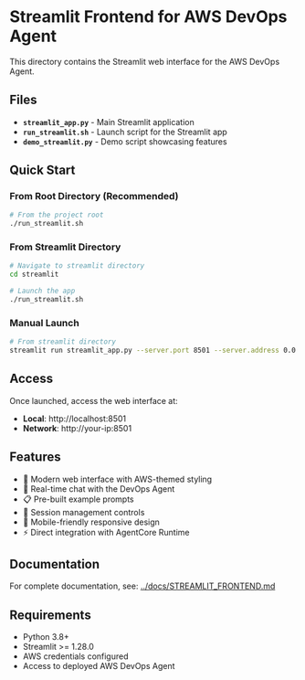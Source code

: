 # Streamlit Frontend for AWS DevOps Agent

This directory contains the Streamlit web interface for the AWS DevOps Agent.

## Files

- **`streamlit_app.py`** - Main Streamlit application
- **`run_streamlit.sh`** - Launch script for the Streamlit app
- **`demo_streamlit.py`** - Demo script showcasing features

## Quick Start

### From Root Directory (Recommended)
```bash
# From the project root
./run_streamlit.sh
```

### From Streamlit Directory
```bash
# Navigate to streamlit directory
cd streamlit

# Launch the app
./run_streamlit.sh
```

### Manual Launch
```bash
# From streamlit directory
streamlit run streamlit_app.py --server.port 8501 --server.address 0.0.0.0
```

## Access

Once launched, access the web interface at:
- **Local**: http://localhost:8501
- **Network**: http://your-ip:8501

## Features

- 🎨 Modern web interface with AWS-themed styling
- 💬 Real-time chat with the DevOps Agent
- 📋 Pre-built example prompts
- 🔄 Session management controls
- 📱 Mobile-friendly responsive design
- ⚡ Direct integration with AgentCore Runtime

## Documentation

For complete documentation, see: [../docs/STREAMLIT_FRONTEND.md](../docs/STREAMLIT_FRONTEND.md)

## Requirements

- Python 3.8+
- Streamlit >= 1.28.0
- AWS credentials configured
- Access to deployed AWS DevOps Agent